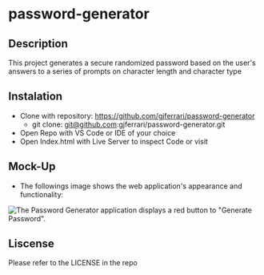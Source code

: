 # password-generator

## Description

This project generates a secure randomized password based on the user's answers to a series of prompts on character length and character type

## Instalation

- Clone with repository: https://github.com/gjferrari/password-generator
  - git clone: git@github.com:gjferrari/password-generator.git
- Open Repo with VS Code or IDE of your choice
- Open Index.html with Live Server to inspect Code or visit

## Mock-Up

- The followings image shows the web application's appearance and functionality:

![The Password Generator application displays a red button to "Generate Password".](.Assets/Mock-up.png)

## Liscense

Please refer to the LICENSE in the repo
